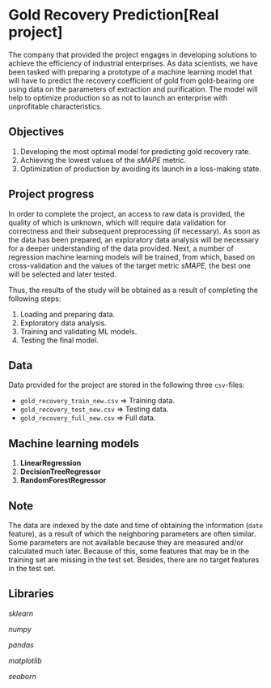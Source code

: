 # Gold Recovery Prediction[Real project]

The company that provided the project engages in developing solutions to achieve the efficiency of industrial enterprises. As data scientists, we have been tasked with preparing a prototype of a machine learning model that will have to predict the recovery coefficient of gold from gold-bearing ore using data on the parameters of extraction and purification. The model will help to optimize production so as not to launch an enterprise with unprofitable characteristics.

## Objectives

1. Developing the most optimal model for predicting gold recovery rate.
2. Achieving the lowest values of the *sMAPE* metric.
3. Optimization of production by avoiding its launch in a loss-making state.

## Project progress

In order to complete the project, an access to raw data is provided, the quality of which is unknown, which will require data validation for correctness and their subsequent preprocessing (if necessary). As soon as the data has been prepared, an exploratory data analysis will be necessary for a deeper understanding of the data provided. Next, a number of regression machine learning models will be trained, from which, based on cross-validation and the values of the target metric *sMAPE*, the best one will be selected and later tested.

Thus, the results of the study will be obtained as a result of completing the following steps:

1. Loading and preparing data.
2. Exploratory data analysis.
3. Training and validating ML models.
4. Testing the final model.

## Data 

Data provided for the project are stored in the following three `csv`-files: 

* `gold_recovery_train_new.csv` => Training data.
* `gold_recovery_test_new.csv` => Testing data.
* `gold_recovery_full_new.csv` => Full data.

## Machine learning models 

1. **LinearRegression**
2. **DecisionTreeRegressor**
3. **RandomForestRegressor**

## Note

The data are indexed by the date and time of obtaining the information (`date` feature), as a result of which the neighboring parameters are often similar. Some parameters are not available because they are measured and/or calculated much later. Because of this, some features that may be in the training set are missing in the test set. Besides, there are no target features in the test set.

## Libraries

*sklearn*

*numpy*

*pandas*

*matplotlib*

*seaborn*
